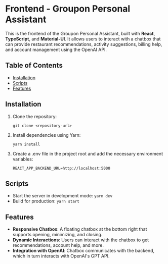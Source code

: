 # Frontend - Groupon Personal Assistant

This is the frontend of the Groupon Personal Assistant, built with **React**, **TypeScript**, and **Material-UI**. It allows users to interact with a chatbox that can provide restaurant recommendations, activity suggestions, billing help, and account management using the OpenAI API.

## Table of Contents
- [Installation](#installation)
- [Scripts](#scripts)
- [Features](#features)

## Installation

1. Clone the repository:

   ```git clone <repository-url>```

2. Install dependencies using Yarn:

   ```yarn install```

3. Create a .env file in the project root  and add the necessary environment variables:

   ```REACT_APP_BACKEND_URL=http://localhost:5000```

## Scripts 
- Start the server in development mode:
    ```yarn dev```
- Build for production:
    ```yarn start```

## Features
- **Responsive Chatbox**: A floating chatbox at the bottom right that supports opening, minimizing, and closing.
- **Dynamic Interactions**: Users can interact with the chatbox to get recommendations, account help, and more.
- **Integration with OpenAI**: Chatbox communicates with the backend, which in turn interacts with OpenAI's GPT API.



